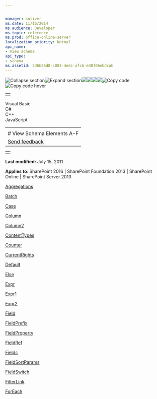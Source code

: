 ```yaml
---


manager: soliver
ms.date: 11/16/2014
ms.audience: Developer
ms.topic: reference
ms.prod: office-online-server
localization_priority: Normal
api_name:
- View schema
api_type:
- schema
ms.assetid: 2d6b36d8-c083-4edc-afcb-e38f06ebdcab
---
```


![Collapse
section](../icons/collapse_all.gif "Collapse section")![Expand
section](../icons/expand_all.gif "Expand section")![](../icons/collapse_all.gif)![](../icons/expand_all.gif)![](../icons/dropdown.gif)![](../icons/dropdownHover.gif)![Copy
code](../icons/copycode.gif "Copy code")![Copy code
hover](../icons/copycodeHighlight.gif "Copy code hover")
<table>
<tbody>
<tr class="odd">
<td align="left"></td>
</tr>
</tbody>
</table>

Visual Basic  
C\#  
C++  
JavaScript  

<table>
<tbody>
<tr class="odd">
<td align="left"><span id="runningHeaderText"></span></td>
</tr>
<tr class="even">
<td align="left"># View Schema Elements A-F</td>
</tr>
<tr class="odd">
<td align="left"><span id="headfeedbackarea" class="feedbackhead"><a href="javascript:SubmitFeedback(&#39;docthis@Microsoft.com&#39;,&#39;&#39;,&#39;&#39;,&#39;&#39;,&#39;1.0.18082.1225&#39;,&#39;%0\dThank%20you%20for%20your%20feedback.%20The%20developer%20writing%20teams%20use%20your%20feedback%20to%20improve%20documentation.%20While%20we%20are%20reviewing%20your%20feedback,%20we%20may%20send%20you%20e-mail%20to%20ask%20for%20clarification%20or%20feedback%20on%20a%20solution.%20We%20do%20not%20use%20your%20e-mail%20address%20for%20any%20other%20purpose%20and%20we%20delete%20it%20after%20we%20finish%20our%20review.%0\AFor%20further%20information%20about%20the%20privacy%20policies%20of%20Microsoft,%20please%20see%20http://privacy.microsoft.com/en-us/default.aspx.%0\A%0\d&#39;,&#39;Customer%20feedback&#39;);">Send feedback</a></span></td>
</tr>
</tbody>
</table>

<table>
<colgroup>
<col width="100%" />
</colgroup>
<tbody>
<tr class="odd">
<td align="left"></td>
</tr>
</tbody>
</table>

**Last modified:** July 15, 2011

**Applies to**: SharePoint 2016 | SharePoint Foundation 2013 |
SharePoint Online | SharePoint Server 2013

[Aggregations](aggregations-element-list.md)

[Batch](batch-element-view.md)

[Case](case-element-view.md)

[Column](column-element-view.md)

[Column2](column2-element-view.md)

[ContentTypes](contenttypes-element-view.md)

[Counter](counter-element-view.md)

[CurrentRights](currentrights-element-view.md)

[Default](default-element-view.md)

[Else](else-element-view.md)

[Expr](expr-element-view.md)

[Expr1](expr1-element-view.md)

[Expr2](expr2-element-view.md)

[Field](field-element-view.md)

[FieldPrefix](fieldprefix-element-view.md)

[FieldProperty](fieldproperty-element-view.md)

[FieldRef](fieldref-element-list.md)

[Fields](fields-element-view.md)

[FieldSortParams](fieldsortparams-element-view.md)

[FieldSwitch](fieldswitch-element-view.md)

[FilterLink](filterlink-element-view.md)

[ForEach](foreach-element-view.md)








